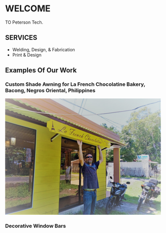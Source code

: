 # WELCOME

TO Peterson Tech.



## SERVICES

- Welding, Design, & Fabrication
- Print & Design



## Examples Of Our Work



### Custom Shade Awning for La French Chocolatine Bakery, Bacong, Negros Oriental, Philippines

<kbd>
	<img src="images\2020-09-20-Custom-Awning-and-Sign-For-French-Chocolatine-Bakery-image-reduced.jpg" style="border:1px">
</kbd>





### Decorative Window Bars



